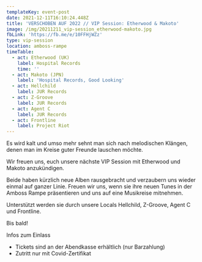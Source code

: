 ```yaml
---
templateKey: event-post
date: 2021-12-11T16:10:24.448Z
title: 'VERSCHOBEN AUF 2022 // VIP Session: Etherwood & Makoto'
image: /img/20211211_vip-session_etherwood-makoto.jpg
fbLink: 'https://fb.me/e/10FFHjWZz'
type: vip-session
location: amboss-rampe
timeTable:
  - act: Etherwood (UK)
    label: Hospital Records
    time: ''
  - act: Makoto (JPN)
    label: 'Hospital Records, Good Looking'
  - act: Hellchild
    label: JUR Records
  - act: Z-Groove
    label: JUR Records
  - act: Agent C
    label: JUR Records
  - act: Frontline
    label: Project Riot
---
```

Es wird kalt und umso mehr sehnt man sich nach melodischen Klängen, denen man im Kreise guter Freunde lauschen möchte. 

Wir freuen uns, euch unsere nächste VIP Session mit Etherwood und Makoto anzukündigen.

Beide haben kürzlich neue Alben rausgebracht und verzaubern uns wieder einmal auf ganzer Linie. Freuen wir uns, wenn sie ihre neuen Tunes in der Amboss Rampe präsentieren und uns auf eine Musikreise mitnehmen.

Unterstützt werden sie durch unsere Locals Hellchild, Z-Groove, Agent C und Frontline.

Bis bald!

Infos zum Einlass

* Tickets sind an der Abendkasse erhältlich (nur Barzahlung)
* Zutritt nur mit Covid-Zertifikat
